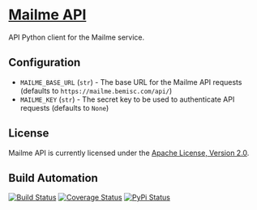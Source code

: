 # [Mailme API](http://mailme_api.hive.pt)

API Python client for the Mailme service.

## Configuration

* `MAILME_BASE_URL` (`str`) - The base URL for the Mailme API requests (defaults to `https://mailme.bemisc.com/api/`)
* `MAILME_KEY` (`str`) - The secret key to be used to authenticate API requests (defaults to `None`)

## License

Mailme API is currently licensed under the [Apache License, Version 2.0](http://www.apache.org/licenses/).

## Build Automation

[![Build Status](https://travis-ci.org/hivesolutions/mailme_api.svg?branch=master)](https://travis-ci.org/hivesolutions/mailme_api)
[![Coverage Status](https://coveralls.io/repos/hivesolutions/mailme_api/badge.svg?branch=master)](https://coveralls.io/r/hivesolutions/mailme_api?branch=master)
[![PyPi Status](https://img.shields.io/pypi/v/mailme_api.svg)](https://pypi.python.org/pypi/mailme_api)
